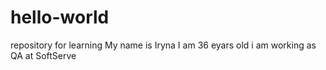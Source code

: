 # hello-world
repository for learning
My name is Iryna
I am 36 eyars old
i am working as QA at SoftServe
